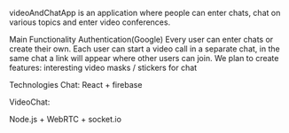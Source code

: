 videoAndChatApp is an application where people can enter chats, chat on various topics and enter video conferences.


Main Functionality
Authentication(Google)
Every user can enter chats or create their own.
Each user can start a video call in a separate chat, in the same chat a link will appear where other users can join.
We plan to create features: interesting video masks / stickers for chat

Technologies
Chat:
React + firebase

VideoChat:

Node.js + WebRTC + socket.io
